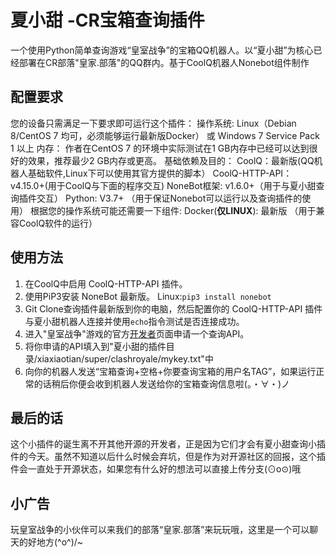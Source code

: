 # 夏小甜 -CR宝箱查询插件

一个使用Python简单查询游戏“皇室战争”的宝箱QQ机器人。以“夏小甜”为核心已经部署在CR部落"皇家.部落"的QQ群内。基于CoolQ机器人Nonebot组件制作  
## 配置要求
您的设备只需满足一下要求即可运行这个插件：
操作系统: 
Linux（Debian 8/CentOS 7 均可，必须能够运行最新版Docker） 或 Windows  7 Service Pack 1 以上
内存：
作者在CentOS 7 的环境中实际测试在1 GB内存中已经可以达到很好的效果，推荐最少2 GB内存或更高。
基础依赖及目的：
CoolQ：最新版(QQ机器人基础软件,Linux下可以使用其官方提供的脚本）
CoolQ-HTTP-API：v4.15.0+(用于CoolQ与下面的程序交互)
NoneBot框架: v1.6.0+（用于与夏小甜查询插件交互）
Python: V3.7+ （用于保证Nonebot可以运行以及查询插件的使用）
根据您的操作系统可能还需要一下组件:
Docker(**仅LINUX**): 最新版  （用于兼容CoolQ软件的运行）

## 使用方法
1. 在CoolQ中启用 CoolQ-HTTP-API 插件。
2. 使用PiP3安装 NoneBot 最新版。
 Linux:`pip3 install nonebot`
3. Git Clone查询插件最新版到你的电脑，然后配置你的 CoolQ-HTTP-API 插件与夏小甜机器人连接并使用`echo`指令测试是否连接成功。
4. 进入"皇室战争"游戏的官方[开发者](https://developer.clashroyale.com/ "开发者")页面申请一个查询API。
5. 将你申请的API填入到"夏小甜的插件目录/xiaxiaotian/super/clashroyale/mykey.txt"中
6. 向你的机器人发送“宝箱查询+空格+你要查询宝箱的用户名TAG”，如果运行正常的话稍后你便会收到机器人发送给你的宝箱查询信息啦(。・∀・)ノ

## 最后的话
这个小插件的诞生离不开其他开源的开发者，正是因为它们才会有夏小甜查询小插件的今天。虽然不知道以后什么时候会弃坑，但是作为对开源社区的回报，这个插件会一直处于开源状态，如果您有什么好的想法可以直接上传分支(⊙o⊙)哦

## 小广告
玩皇室战争的小伙伴可以来我们的部落“皇家.部落”来玩玩哦，这里是一个可以聊天的好地方\(^o^)/~
